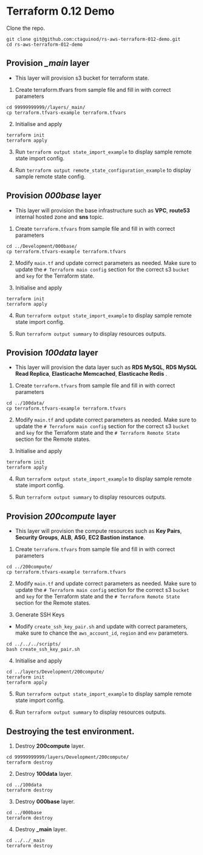# Terraform 0.12 Demo

Clone the repo.
```
git clone git@github.com:ctaguinod/rs-aws-terraform-012-demo.git
cd rs-aws-terraform-012-demo
```

## Provision ***_main*** layer
- This layer will provision s3 bucket for terraform state.

1. Create terraform.tfvars from sample file and fill in with correct parameters
```
cd 99999999999//layers/_main/
cp terraform.tfvars-example terraform.tfvars
```

2. Initialise and apply
```
terraform init
terraform apply
```

3. Run `terraform output state_import_example` to display sample remote state import config.

4. Run `terraform output remote_state_configuration_example` to display sample remote state config.


## Provision ***000base*** layer
- This layer will provision the base infrastructure such as **VPC**, **route53** internal hosted zone and **sns** topic.

1. Create `terraform.tfvars` from sample file and fill in with correct parameters
```
cd ../Development/000base/
cp terraform.tfvars-example terraform.tfvars
```

2. Modify `main.tf` and update correct parameters as needed. Make sure to update the `# Terraform main config` section for the correct s3 `bucket` and `key` for the Terraform state.

3. Initialise and apply
```
terraform init
terraform apply
```

4. Run `terraform output state_import_example` to display sample remote state import config.

5. Run `terraform output summary` to display resources outputs.


## Provision ***100data*** layer
- This layer will provision the data layer such as **RDS MySQL**, **RDS MySQL Read Replica**, **Elasticache Memcached**, **Elasticache Redis** .

1. Create `terraform.tfvars` from sample file and fill in with correct parameters
```
cd ../100data/
cp terraform.tfvars-example terraform.tfvars
```

2. Modify `main.tf` and update correct parameters as needed. Make sure to update the `# Terraform main config` section for the correct s3 `bucket` and `key` for the Terraform state and the `# Terraform Remote State` section for the Remote states.

3. Initialise and apply
```
terraform init
terraform apply
```

4. Run `terraform output state_import_example` to display sample remote state import config.

5. Run `terraform output summary` to display resources outputs.


## Provision ***200compute*** layer
- This layer will provision the compute resources such as **Key Pairs**, **Security Groups**, **ALB**, **ASG**, **EC2 Bastion instance**.

1. Create `terraform.tfvars` from sample file and fill in with correct parameters
```
cd ../200compute/
cp terraform.tfvars-example terraform.tfvars
```

2. Modify `main.tf` and update correct parameters as needed. Make sure to update the `# Terraform main config` section for the correct s3 `bucket` and `key` for the Terraform state and the `# Terraform Remote State` section for the Remote states.

3. Generate SSH Keys
- Modify `create_ssh_key_pair.sh` and update with correct parameters, make sure to chance the `aws_account_id`, `region` and `env` parameters.
```
cd ../../../scripts/
bash create_ssh_key_pair.sh
```

4. Initialise and apply
```
cd ../layers/Development/200compute/
terraform init
terraform apply
```

5. Run `terraform output state_import_example` to display sample remote state import config.

6. Run `terraform output summary` to display resources outputs.


## Destroying the test environment.

1. Destroy **200compute** layer. 
```
cd 99999999999/layers/Development/200compute/
terraform destroy
```

2. Destroy **100data** layer. 
```
cd ../100data
terraform destroy
```

3. Destroy **000base** layer. 
```
cd ../000base
terraform destroy
```

4. Destroy **_main** layer. 
```
cd ../../_main 
terraform destroy
```